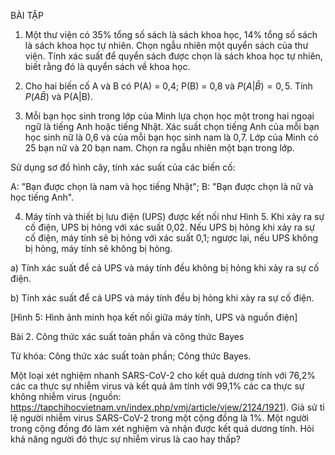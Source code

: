 BÀI TẬP

1. Một thư viện có 35% tổng số sách là sách khoa học, 14% tổng số sách là sách khoa học tự nhiên. Chọn ngẫu nhiên một quyển sách của thư viện. Tính xác suất để quyển sách được chọn là sách khoa học tự nhiên, biết rằng đó là quyển sách về khoa học.

2. Cho hai biến cố A và B có P(A) = 0,4; P(B) = 0,8 và $P(A|\bar{B}) = 0,5$. Tính $P(A\bar{B})$ và P(A|B).

3. Mỗi bạn học sinh trong lớp của Minh lựa chọn học một trong hai ngoại ngữ là tiếng Anh hoặc tiếng Nhật. Xác suất chọn tiếng Anh của mỗi bạn học sinh nữ là 0,6 và của mỗi bạn học sinh nam là 0,7. Lớp của Minh có 25 bạn nữ và 20 bạn nam. Chọn ra ngẫu nhiên một bạn trong lớp.

Sử dụng sơ đồ hình cây, tính xác suất của các biến cố:

A: "Bạn được chọn là nam và học tiếng Nhật";
B: "Bạn được chọn là nữ và học tiếng Anh".

4. Máy tính và thiết bị lưu điện (UPS) được kết nối như Hình 5. Khi xảy ra sự cố điện, UPS bị hỏng với xác suất 0,02. Nếu UPS bị hỏng khi xảy ra sự cố điện, máy tính sẽ bị hỏng với xác suất 0,1; ngược lại, nếu UPS không bị hỏng, máy tính sẽ không bị hỏng.

a) Tính xác suất để cả UPS và máy tính đều không bị hỏng khi xảy ra sự cố điện.

b) Tính xác suất để cả UPS và máy tính đều bị hỏng khi xảy ra sự cố điện.

[Hình 5: Hình ảnh minh họa kết nối giữa máy tính, UPS và nguồn điện]

Bài 2. Công thức xác suất toàn phần và công thức Bayes

Từ khóa: Công thức xác suất toàn phần; Công thức Bayes.

Một loại xét nghiệm nhanh SARS-CoV-2 cho kết quả dương tính với 76,2% các ca thực sự nhiễm virus và kết quả âm tính với 99,1% các ca thực sự không nhiễm virus (nguồn: https://tapchihocvietnam.vn/index.php/vmj/article/view/2124/1921). Giả sử tỉ lệ người nhiễm virus SARS-CoV-2 trong một cộng đồng là 1%. Một người trong cộng đồng đó làm xét nghiệm và nhận được kết quả dương tính. Hỏi khả năng người đó thực sự nhiễm virus là cao hay thấp?